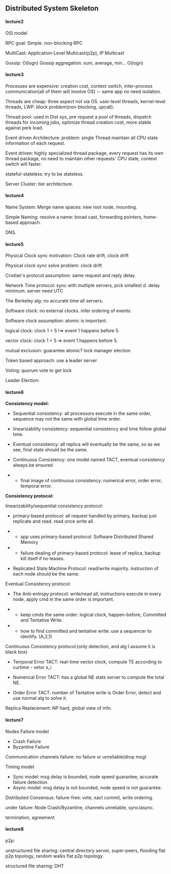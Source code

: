## Distributed System Skeleton

#### lecture2

OSI model

RPC goal: Simple. non-blocking RPC

MultiCast: Application-Level Multicast(p2p), IP Multicast

Gossip: O(logn) Gossip aggregation: sum, average, min... O(logn)

#### lecture3

Processes are expensive: creation cost, context switch, inter-process communication(all of them will involve OS) -- same app no need isolation.

Threads are cheap: three aspect not via OS. user-level threads, kernel-level threads, LWP. block problem(non-blocking, upcall).

Thread pool: used in Dist sys, pre request a pool of threads, dispatch threads for incoming jobs, optimize thread creation cost, more stable against perk load.

Event driven Architecture: problem: single Thread maintain all CPU state information of each request. 

Event driven: highly specialized thread package, every request has its own thread package, no need to maintain other requests' CPU state, context switch will faster.

stateful-stateless: try to be stateless.

Server Cluster: tier architecture.

#### lecture4

Name System: Merge name spaces: new root node, mounting.

Simple Naming: resolve a name: broad cast, forwarding pointers, home-based approach.

DNS.

#### lecture5

Physical Clock sync motivation: Clock rate drift, clock drift

Physical clock sync solve problem: clock drift

Cristian's protocol assumption: same request and reply delay.

Network Time protocol: sync with multiple servers, pick smallest d. delay minimum. server need UTC

The Berkeley alg: no accurate time all servers.

Software clock: no external clocks. infer ordering of events.

Software clock assumption: atomic is important.

logical clock: clock 1 < 5 !=> event 1 happens before 5.

vector clock: clock 1 < 5 => event 1 happens before 5.

mutual exclusion: guarantee atomic? lock manager election

Token based approach: use a leader server

Voting: quorum vote to get lock

Leader Election: 

#### lecture6

**Consistency model:**

- Sequential consistency: all processors execute in the same order, sequence may not the same with global time order.

- linearizability consistency: sequential consistency and time follow global time.

- Eventual consistency: all replica will eventually be the same, so as we see, final state should be the same.

- Continuous Consistency: one model named TACT, eventual consistency always be ensured

- - final image of continuous consistency: numerical error, order error, temporal error.

**Consistency protocol:**

linearizability/sequential consistency protocol: 

- primary-based protocol: all request handled by primary, backup just replicate and read. read once write all.

- - app uses primary-based protocol: Software Distributed Shared Memory

- - failure dealing of primary-based protocol: lease of replica, backup kill itself if no leases.

- Replicated State Machine Protocol: read/write majority. instruction of each node should be the same.

Eventual Consistency protocol: 

- The Anti-entropy protocol: write/read all, instructions execute in every node, apply cmd in the same order is important.

- - keep cmds the same order: logical clock, happen-before, Committed and Tentative Write.

- - how to find committed and tentative write: use a sequencer to identify. (A,2,1)

Continuous Consistency protocol:(only detection, and alg I assume it is black box)

- Temporal Error TACT: real-time vector clock, compute TE according to curtime - vetor x_i

- Numerical Error TACT: has a global NE stats server to compute the total NE.

- Order Error TACT: number of Tentative write is Order Error, detect and use normal alg to solve it.

Replica Replacement: NP hard, global view of info.

#### lecture7

Nodes Failure model

- Crash Failure
- Byzantine Failure

Communication channels failure: no failure or unreliable(drop msg)

Timing model

- Sync model: msg delay is bounded, node speed guarantee, accurate failure detection.
- Async model: msg delay is not bounded, node speed is not guarantee.

Distributed Consensus: failure-free: vote, xact commit, write ordering.

under failure: Node Crash/Byzantine, channels unreliable, sync/async.

termination, agreement

#### lecture8

p2p: 

unstructured file sharing: central directory server, super-peers, flooding flat p2p topology, random walks flat p2p topology.

structured file sharing: DHT
